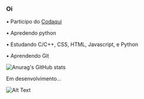 ### Oi
 • Participo do <a href=https://codaqui.dev/>Codaqui</a>
 
 • Apredendo python
 
 • Estudando C/C++, CSS, HTML, Javascript, e Python
 
 • Aprendendo Git

![Anurag's GitHub stats](https://github-readme-stats.vercel.app/api?username=LuizFernando-TC&show_icons=true&theme=vue-dark)

Em desenvolvimento...

![Alt Text](https://media.giphy.com/media/m2Q7FEc0bEr4I/giphy.gif)

